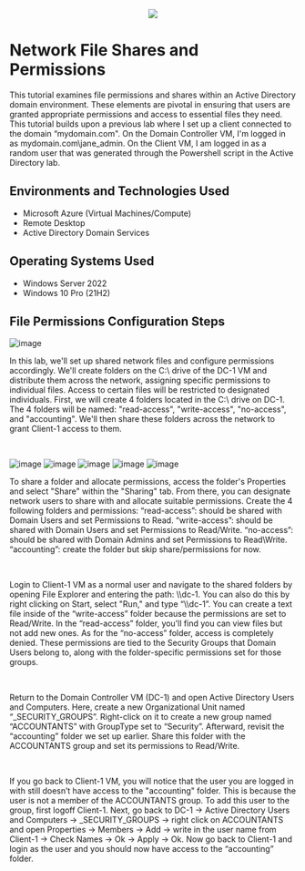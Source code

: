 <p align="center">
  <img src=https://github.com/jamstylr/Network-File-Shares-and-Permissions/assets/159660523/d3f2745c-1237-4b22-91b7-5f1852398133/>
</p>

<h1>Network File Shares and Permissions</h1>
This tutorial examines file permissions and shares within an Active Directory domain environment. These elements are pivotal in ensuring that users are granted appropriate permissions and access to essential files they need. This tutorial builds upon a previous lab where I set up a client connected to the domain “mydomain.com". On the Domain Controller VM, I'm logged in as mydomain.com\jane_admin. On the Client VM, I am logged in as a random user that was generated through the Powershell script in the Active Directory lab.

<h2>Environments and Technologies Used</h2>

- Microsoft Azure (Virtual Machines/Compute)
- Remote Desktop
- Active Directory Domain Services

<h2>Operating Systems Used </h2>

- Windows Server 2022
- Windows 10 Pro (21H2)

<h2>File Permissions Configuration Steps</h2>

![image](https://github.com/jamstylr/Network-File-Shares-and-Permissions/assets/159660523/b2d3771b-9bef-424a-b08e-89726d6e5ed3)
<p>
In this lab, we'll set up shared network files and configure permissions accordingly. We'll create folders on the C:\ drive of the DC-1 VM and distribute them across the network, assigning specific permissions to individual files. Access to certain files will be restricted to designated individuals. First, we will create 4 folders located in the C:\ drive on DC-1. The 4 folders will be named: "read-access", "write-access", "no-access", and "accounting". We'll then share these folders across the network to grant Client-1 access to them.
</p>
<br />

![image](https://github.com/jamstylr/Network-File-Shares-and-Permissions/assets/159660523/a0fcf52e-e45c-4f48-b14d-560d0dd098fc)
![image](https://github.com/jamstylr/Network-File-Shares-and-Permissions/assets/159660523/ad201111-13f3-4fa6-a65d-46791f6ac19a)
![image](https://github.com/jamstylr/Network-File-Shares-and-Permissions/assets/159660523/6fa67eb5-ef68-4a01-82ef-180fbe97d970)
![image](https://github.com/jamstylr/Network-File-Shares-and-Permissions/assets/159660523/4cacffc3-7546-48a2-8eab-a34d10ce82e3)
![image](https://github.com/jamstylr/Network-File-Shares-and-Permissions/assets/159660523/c8948666-04d7-49ad-92cf-6c7e13d80699)

<p>
To share a folder and allocate permissions, access the folder's Properties and select "Share" within the "Sharing" tab. From there, you can designate network users to share with and allocate suitable permissions. Create the 4 following folders and permissions: “read-access”: should be shared with Domain Users and set Permissions to Read. “write-access”: should be shared with Domain Users and set Permissions to Read/Write. “no-access”: should be shared with Domain Admins and set Permissions to Read\Write. “accounting”: create the folder but skip share/permissions for now.
</p>
<br />

<p>
Login to Client-1 VM as a normal user and navigate to the shared folders by opening File Explorer and entering the path: \\dc-1. You can also do this by right clicking on Start, select "Run," and type “\\dc-1”. You can create a text file inside of the “write-access” folder because the permissions are set to Read/Write. In the “read-access” folder, you'll find you can view files but not add new ones. As for the “no-access” folder, access is completely denied. These permissions are tied to the Security Groups that Domain Users belong to, along with the folder-specific permissions set for those groups.
</p>
<br />

<p>
Return to the Domain Controller VM (DC-1) and open Active Directory Users and Computers. Here, create a new Organizational Unit named “_SECURITY_GROUPS”. Right-click on it to create a new group named “ACCOUNTANTS” with GroupType set to “Security”. Afterward, revisit the “accounting” folder we set up earlier. Share this folder with the ACCOUNTANTS group and set its permissions to Read/Write.
</p>
<br />

<p>
If you go back to Client-1 VM, you will notice that the user you are logged in with still doesn’t have access to the "accounting" folder. This is because the user is not a member of the ACCOUNTANTS group. To add this user to the group, first logoff Client-1. Next, go back to DC-1 -> Active Directory Users and Computers -> _SECURITY_GROUPS -> right click on ACCOUNTANTS and open Properties -> Members -> Add -> write in the user name from Client-1 -> Check Names -> Ok -> Apply -> Ok. Now go back to Client-1 and login as the user and you should now have access to the “accounting” folder.
</p>
<br />
